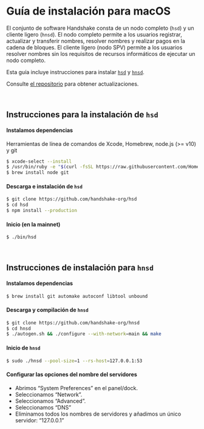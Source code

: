 # Guía de instalación para macOS

El conjunto de software Handshake consta de un nodo completo (`hsd`) y un cliente ligero (`hnsd`). El nodo completo permite a los usuarios registrar, actualizar y transferir nombres, resolver nombres y realizar pagos en la cadena de bloques. El cliente ligero (nodo SPV) permite a los usuarios resolver nombres sin los requisitos de recursos informáticos de ejecutar un nodo completo.

Esta guía incluye instrucciones para instalar
[`hsd`](#hsd-installation-instructions) y
[`hnsd`](#hnsd-installation-instructions).

Consulte [el repositorio](https://github.com/handshake-org/hsd#install) para obtener actualizaciones.

<br/>

## Instrucciones para la instalación de `hsd`
#### Instalamos dependencias
Herramientas de línea de comandos de Xcode, Homebrew, node.js (>= v10) y git
```bash
$ xcode-select --install
$ /usr/bin/ruby -e "$(curl -fsSL https://raw.githubusercontent.com/Homebrew/install/master/install)"
$ brew install node git
```

#### Descarga e instalación de `hsd`
```bash
$ git clone https://github.com/handshake-org/hsd
$ cd hsd
$ npm install --production
```

#### Inicio (en la mainnet)
```bash
$ ./bin/hsd
```

<br/>

## Instrucciones de instalación para `hnsd`
#### Instalamos dependencias
```bash
$ brew install git automake autoconf libtool unbound
```

#### Descarga y compilación de `hnsd`
```bash
$ git clone https://github.com/handshake-org/hnsd
$ cd hnsd
$ ./autogen.sh && ./configure --with-network=main && make
```

#### Inicio de `hnsd`
```bash
$ sudo ./hnsd --pool-size=1 --rs-host=127.0.0.1:53
```

#### Configurar las opciones del nombre del servidores
- Abrimos “System Preferences” en el panel/dock.
- Seleccionamos “Network”.
- Seleccionamos “Advanced”.
- Seleccionamos “DNS”
- Eliminamos todos los nombres de servidores y añadimos un único servidor: “127.0.0.1”

